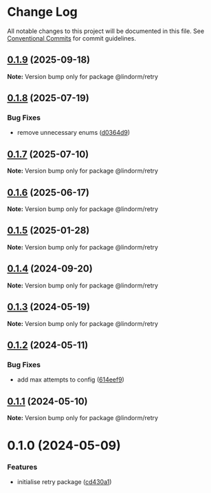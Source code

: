 # Change Log

All notable changes to this project will be documented in this file.
See [Conventional Commits](https://conventionalcommits.org) for commit guidelines.

## [0.1.9](https://github.com/lindorm-io/monorepo/compare/@lindorm/retry@0.1.8...@lindorm/retry@0.1.9) (2025-09-18)

**Note:** Version bump only for package @lindorm/retry

## [0.1.8](https://github.com/lindorm-io/monorepo/compare/@lindorm/retry@0.1.7...@lindorm/retry@0.1.8) (2025-07-19)

### Bug Fixes

- remove unnecessary enums ([d0364d9](https://github.com/lindorm-io/monorepo/commit/d0364d97ad0dc621a1020d4ddba8d3a87959838d))

## [0.1.7](https://github.com/lindorm-io/monorepo/compare/@lindorm/retry@0.1.6...@lindorm/retry@0.1.7) (2025-07-10)

**Note:** Version bump only for package @lindorm/retry

## [0.1.6](https://github.com/lindorm-io/monorepo/compare/@lindorm/retry@0.1.5...@lindorm/retry@0.1.6) (2025-06-17)

**Note:** Version bump only for package @lindorm/retry

## [0.1.5](https://github.com/lindorm-io/monorepo/compare/@lindorm/retry@0.1.4...@lindorm/retry@0.1.5) (2025-01-28)

**Note:** Version bump only for package @lindorm/retry

## [0.1.4](https://github.com/lindorm-io/monorepo/compare/@lindorm/retry@0.1.3...@lindorm/retry@0.1.4) (2024-09-20)

**Note:** Version bump only for package @lindorm/retry

## [0.1.3](https://github.com/lindorm-io/monorepo/compare/@lindorm/retry@0.1.2...@lindorm/retry@0.1.3) (2024-05-19)

**Note:** Version bump only for package @lindorm/retry

## [0.1.2](https://github.com/lindorm-io/monorepo/compare/@lindorm/retry@0.1.1...@lindorm/retry@0.1.2) (2024-05-11)

### Bug Fixes

- add max attempts to config ([614eef9](https://github.com/lindorm-io/monorepo/commit/614eef99ded60850e546fd1672ac55616821632b))

## [0.1.1](https://github.com/lindorm-io/monorepo/compare/@lindorm/retry@0.1.0...@lindorm/retry@0.1.1) (2024-05-10)

**Note:** Version bump only for package @lindorm/retry

# 0.1.0 (2024-05-09)

### Features

- initialise retry package ([cd430a1](https://github.com/lindorm-io/monorepo/commit/cd430a1270f637ce32338956dd0028b4a42d2f24))
